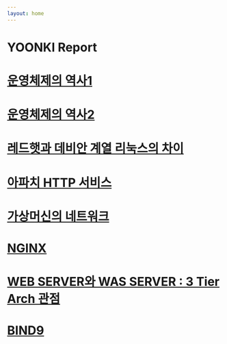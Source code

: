 ```yaml
---
layout: home
---
```


# YOONKI Report

# [운영체제의 역사1](/2023-04-17-history-Of-OS)

# [운영체제의 역사2](/2023-04-18-history-Of-OS2)

# [레드햇과 데비안 계열 리눅스의 차이](/2023-04-19-RedHat-VS-Debian)

# [아파치 HTTP 서비스](/2023-04-20-Apache-HTTP-Server)

# [가상머신의 네트워크](2023-04-21-Virtual-Network)

# [NGINX](/2023-04-24-NGINX)

# [WEB SERVER와 WAS SERVER : 3 Tier Arch 관점](/2023-04-25-WEB-&-WAS)

# [BIND9](2023-04-26-BIND9)
